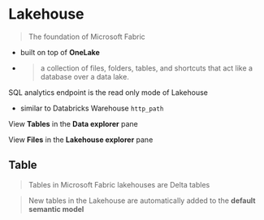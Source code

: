 # Lakehouse

> The foundation of Microsoft Fabric
- built on top of **OneLake**
- >a collection of files, folders, tables, and shortcuts that act like a database over a data lake. 

SQL analytics endpoint is the read only mode of Lakehouse
- similar to Databricks Warehouse `http_path`

View **Tables** in the **Data explorer** pane

View **Files** in the **Lakehouse explorer** pane

## Table
> Tables in Microsoft Fabric lakehouses are Delta tables

> New tables in the Lakehouse are automatically added to the **default semantic model**
